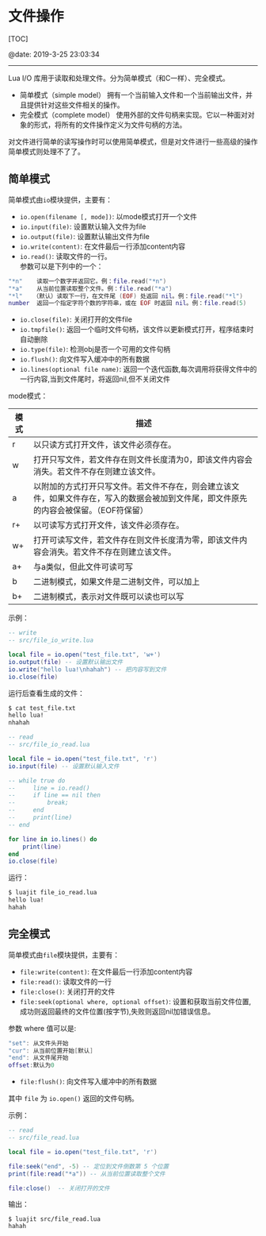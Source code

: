 ﻿# 文件操作

[TOC]

@date: 2019-3-25 23:03:34

---

Lua I/O 库用于读取和处理文件。分为简单模式（和C一样）、完全模式。

- 简单模式（simple model）
拥有一个当前输入文件和一个当前输出文件，并且提供针对这些文件相关的操作。
- 完全模式（complete model） 
使用外部的文件句柄来实现。它以一种面对对象的形式，将所有的文件操作定义为文件句柄的方法。

对文件进行简单的读写操作时可以使用简单模式，但是对文件进行一些高级的操作简单模式则处理不了了。

## 简单模式

简单模式由`io`模块提供，主要有：

- `io.open(filename [, mode])`: 以mode模式打开一个文件
- `io.input(file)`: 设置默认输入文件为file
- `io.output(file)`: 设置默认输出文件为file
- `io.write(content)`: 在文件最后一行添加content内容
- `io.read()`:  读取文件的一行。  
参数可以是下列中的一个：
``` lua
"*n"	读取一个数字并返回它。例：file.read("*n")
"*a"	从当前位置读取整个文件。例：file.read("*a")
"*l"   （默认）读取下一行，在文件尾 (EOF) 处返回 nil。例：file.read("*l")
number	返回一个指定字符个数的字符串，或在 EOF 时返回 nil。例：file.read(5)
```
- `io.close(file)`: 关闭打开的文件file
- `io.tmpfile()`: 返回一个临时文件句柄，该文件以更新模式打开，程序结束时自动删除
- `io.type(file)`: 检测obj是否一个可用的文件句柄
- `io.flush()`: 向文件写入缓冲中的所有数据
- `io.lines(optional file name)`: 返回一个迭代函数,每次调用将获得文件中的一行内容,当到文件尾时，将返回nil,但不关闭文件

mode模式：

|模式|	描述|
| ------ | ------ |
|r|	以只读方式打开文件，该文件必须存在。|
|w|	打开只写文件，若文件存在则文件长度清为0，即该文件内容会消失。若文件不存在则建立该文件。
|a|	以附加的方式打开只写文件。若文件不存在，则会建立该文件，如果文件存在，写入的数据会被加到文件尾，即文件原先的内容会被保留。（EOF符保留）|
|r+| 以可读写方式打开文件，该文件必须存在。|
|w+| 打开可读写文件，若文件存在则文件长度清为零，即该文件内容会消失。若文件不存在则建立该文件。|
|a+| 与a类似，但此文件可读可写|
|b|	二进制模式，如果文件是二进制文件，可以加上|
|b+| 二进制模式，表示对文件既可以读也可以写|

示例：
``` lua
-- write
-- src/file_io_write.lua

local file = io.open("test_file.txt", 'w+')
io.output(file) -- 设置默认输出文件
io.write("hello lua!\nhahah") -- 把内容写到文件
io.close(file)
```
运行后查看生成的文件：
``` bash
$ cat test_file.txt
hello lua!
nhahah
```

``` lua
-- read
-- src/file_io_read.lua

local file = io.open("test_file.txt", 'r')
io.input(file) -- 设置默认输入文件

-- while true do
--     line = io.read()
--     if line == nil then
--         break;
--     end
--     print(line)
-- end

for line in io.lines() do 
    print(line)
end
io.close(file)
```

运行：
``` bash
$ luajit file_io_read.lua
hello lua!
hahah
```

## 完全模式

简单模式由`file`模块提供，主要有：

- `file:write(content)`: 在文件最后一行添加content内容
- `file:read()`:  读取文件的一行
- `file:close()`: 关闭打开的文件
- `file:seek(optional where, optional offset)`: 设置和获取当前文件位置,成功则返回最终的文件位置(按字节),失败则返回nil加错误信息。  

参数 where 值可以是:
``` lua
"set": 从文件头开始
"cur": 从当前位置开始[默认]
"end": 从文件尾开始
offset:默认为0
```
- `file:flush()`: 向文件写入缓冲中的所有数据

其中 `file` 为 `io.open()` 返回的文件句柄。

示例：
``` lua
-- read
-- src/file_read.lua

local file = io.open("test_file.txt", 'r')

file:seek("end", -5) -- 定位到文件倒数第 5 个位置
print(file:read("*a")) -- 从当前位置读取整个文件

file:close()  -- 关闭打开的文件
```
输出：
```
$ luajit src/file_read.lua
hahah
```